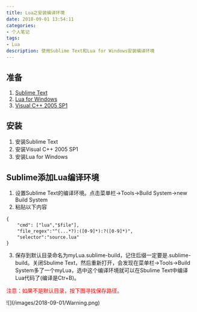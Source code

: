 ```yaml
---
title: Lua之安装编译环境
date: 2018-09-01 13:54:11
categories:
- 个人笔记
tags:
- Lua
description: 使用Sublime Text和Lua for Windows安装编译环境
---
```


<Contents>

## 准备
1. [Sublime Text](http://www.sublimetext.com/3)
2. [Lua for Windows](http://luaforge.net/projects/luaforwindows/)
3. [Visual C++ 2005 SP1](https://www.microsoft.com/zh-cn/download/confirmation.aspx?id=5638)

## 安装
1. 安装Sublime Text
2. 安装Visual C++ 2005 SP1
3. 安装Lua for Windows

## Sublime添加Lua编译环境
1. 设置Sublime Text的编译环境。点击菜单栏->Tools->Build System->new Build System
2. 粘贴以下内容
```
{  
    "cmd": ["lua","$file"],  
    "file_regex":"^(...*?):([0-9]*):?([0-9]*)",  
    "selector":"source.lua"  
}  
```
3. 保存到默认目录命名为myLua.sublime-build，记住后缀一定要是.sublime-build。关闭Sbulime Text，然后重新打开，会发现在菜单栏->Tools->Build System多了一个myLua，选中这个编译环境就可以在Sbulime Text中编译Lua代码了(编译是Ctr+B)。

<p style="color:red;">注意：如果不是默认目录，按下图寻找保存路径。</p>
![](/images/2018-09-01/Warning.png)